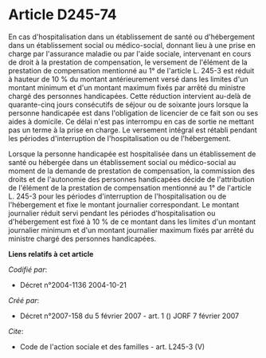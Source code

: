 # Article D245-74

En cas d'hospitalisation dans un établissement de santé ou d'hébergement dans un établissement social ou médico-social,
donnant lieu à une prise en charge par l'assurance maladie ou par l'aide sociale, intervenant en cours de droit à la
prestation de compensation, le versement de l'élément de la prestation de compensation mentionné au 1° de l'article L. 245-3
est réduit à hauteur de 10 % du montant antérieurement versé dans les limites d'un montant minimum et d'un montant maximum
fixés par arrêté du ministre chargé des personnes handicapées. Cette réduction intervient au-delà de quarante-cinq jours
consécutifs de séjour ou de soixante jours lorsque la personne handicapée est dans l'obligation de licencier de ce fait son
ou ses aides à domicile. Ce délai n'est pas interrompu en cas de sortie ne mettant pas un terme à la prise en charge. Le
versement intégral est rétabli pendant les périodes d'interruption de l'hospitalisation ou de l'hébergement. 

Lorsque la personne handicapée est hospitalisée dans un établissement de santé ou hébergée dans un établissement social ou
médico-social au moment de la demande de prestation de compensation, la commission des droits et de l'autonomie des personnes
handicapées décide de l'attribution de l'élément de la prestation de compensation mentionné au 1° de l'article L. 245-3 pour
les périodes d'interruption de l'hospitalisation ou de l'hébergement et fixe le montant journalier correspondant. Le montant
journalier réduit servi pendant les périodes d'hospitalisation ou d'hébergement est fixé à 10 % de ce montant dans les
limites d'un montant journalier minimum et d'un montant journalier maximum fixés par arrêté du ministre chargé des personnes
handicapées.

**Liens relatifs à cet article**

_Codifié par_:

  - Décret n°2004-1136 2004-10-21

_Créé par_:

  - Décret n°2007-158 du 5 février 2007 - art. 1 () JORF 7 février 2007

_Cite_:

  - Code de l'action sociale et des familles - art. L245-3 (V)
